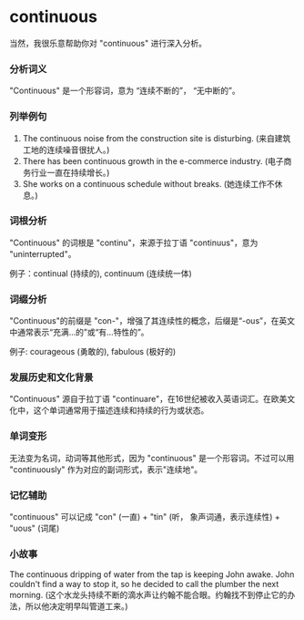 # continuous

当然，我很乐意帮助你对 "continuous" 进行深入分析。

  

### 分析词义

  

"Continuous" 是一个形容词，意为 “连续不断的”， “无中断的”。

  

### 列举例句

  

1.  The continuous noise from the construction site is disturbing. (来自建筑工地的连续噪音很扰人。)
2.  There has been continuous growth in the e-commerce industry. (电子商务行业一直在持续增长。)
3.  She works on a continuous schedule without breaks. (她连续工作不休息。)

  

### 词根分析

  

"Continuous" 的词根是 "continu"，来源于拉丁语 "continuus"，意为 "uninterrupted"。

  

例子：continual (持续的), continuum (连续统一体)

  

### 词缀分析

  

"Continuous"的前缀是 "con-"，增强了其连续性的概念，后缀是“-ous”，在英文中通常表示“充满…的”或“有…特性的”。

  

例子: courageous (勇敢的), fabulous (极好的)

  

### 发展历史和文化背景

  

"Continuous" 源自于拉丁语 "continuare"，在16世纪被收入英语词汇。在欧美文化中，这个单词通常用于描述连续和持续的行为或状态。

  

### 单词变形

  

无法变为名词，动词等其他形式，因为 "continuous" 是一个形容词。不过可以用 "continuously" 作为对应的副词形式，表示"连续地"。

  

### 记忆辅助

  

"continuous" 可以记成 "con" (一直) + "tin" (听， 象声词通，表示连续性) + "uous" (词尾)

  

### 小故事

  

The continuous dripping of water from the tap is keeping John awake. John couldn't find a way to stop it, so he decided to call the plumber the next morning. (这个水龙头持续不断的滴水声让约翰不能合眼。约翰找不到停止它的办法，所以他决定明早叫管道工来。)
